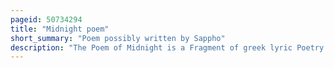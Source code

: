 ```yaml
---
pageid: 50734294
title: "Midnight poem"
short_summary: "Poem possibly written by Sappho"
description: "The Poem of Midnight is a Fragment of greek lyric Poetry preserved by Hephaestion. It is possibly by the archaic Greek Poet Sappho, and is fragment 168 B in Eva-Maria Voigt's Edition of her Works. It is also sometimes known as Pmg Fr. Adesp. 976 – that is, fragment 976 from Denys Page's Poetae Melici Graeci, not attributed to any Author. The Poem four Lines describing a Woman alone at Night is one of the best-known Surviving greek lyric Poems. Long thought to have been composed by Sappho it is one of the most frequently translated and adapted of the Works assigned to her."
---
```


